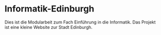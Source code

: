 # Informatik-Edinburgh

Dies ist die Modularbeit zum Fach Einführung in die Informatik.
Das Projekt ist eine kleine Website zur Stadt Edinburgh.
